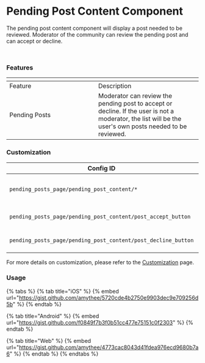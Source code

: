 # Pending Post Content Component

The pending post content component will display a post needed to be reviewed. Moderator of the community can review the pending post and can accept or decline.

<div><figure><img src="../../../../../.gitbook/assets/Post v.1.5.0.png" alt=""><figcaption></figcaption></figure> <figure><img src="../../../../../.gitbook/assets/Post v.1.5.0 2.png" alt=""><figcaption></figcaption></figure></div>

### Features <a href="#features" id="features"></a>

<table data-header-hidden><thead><tr><th width="217"></th><th></th></tr></thead><tbody><tr><td>Feature</td><td>Description</td></tr><tr><td>Pending Posts</td><td>Moderator can review the pending post to accept or decline. If the user is not a moderator, the list will be the user's own posts needed to be reviewed. </td></tr></tbody></table>

### Customization

<table><thead><tr><th width="269">Config ID</th><th width="122">Type</th><th>Description</th></tr></thead><tbody><tr><td><code>pending_posts_page/pending_post_content/*</code></td><td>Component</td><td>You can customize component <code>theme</code></td></tr><tr><td><code>pending_posts_page/pending_post_content/post_accept_button</code></td><td>Element</td><td>You can customize <code>text</code></td></tr><tr><td><code>pending_posts_page/pending_post_content/post_decline_button</code></td><td>Element</td><td>You can customize <code>text</code></td></tr></tbody></table>

For more details on customization, please refer to the [Customization](../../../customization/) page.

### Usage <a href="#usage" id="usage"></a>

{% tabs %}
{% tab title="iOS" %}
{% embed url="https://gist.github.com/amythee/5720cde4b2750e9903dec9e709256d5b" %}
{% endtab %}

{% tab title="Android" %}
{% embed url="https://gist.github.com/f0849f7b3f0b51cc477e75151c0f2303" %}
{% endtab %}

{% tab title="Web" %}
{% embed url="https://gist.github.com/amythee/4773cac8043d41fdea976ecd9680b7a6" %}
{% endtab %}
{% endtabs %}
